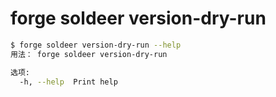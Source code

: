 # forge soldeer version-dry-run



```bash
$ forge soldeer version-dry-run --help
用法： forge soldeer version-dry-run

选项:
  -h, --help  Print help
```